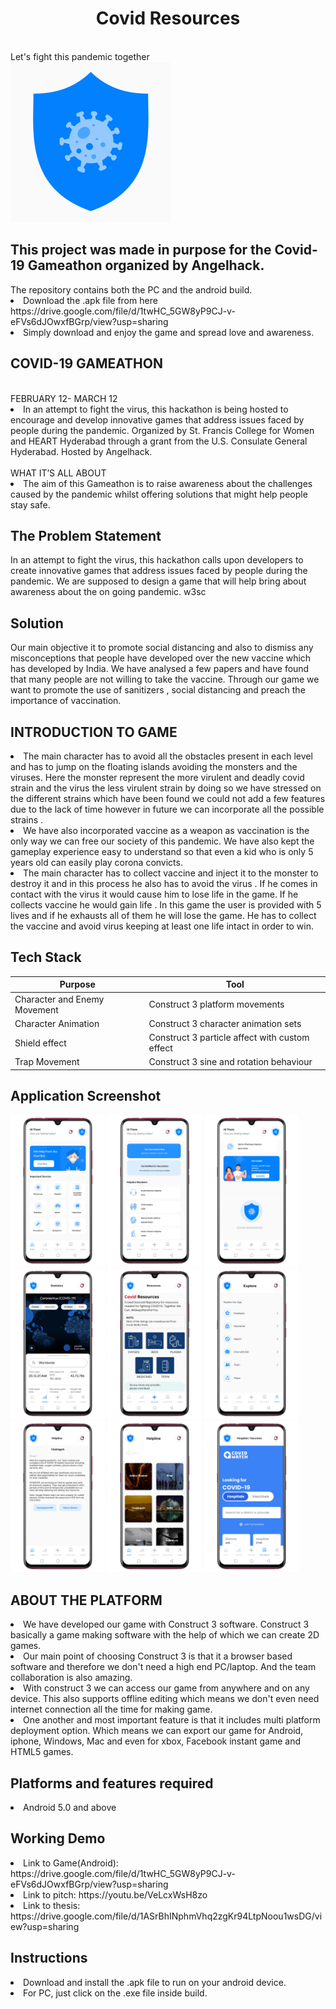 <!DOCTYPE html>
<html>
<body>
<h1 align="center"> Covid Resources </h1> 
<br>Let's fight this pandemic together</br>
  
<img src="https://github.com/Abhi6722/covid_resources/blob/main/logo/Icon.png" width="256" height="256" align="centre"> 




<h2 align="left"> This project was made in purpose for the Covid-19 Gameathon organized by Angelhack. </h2>  
The repository contains both the PC and the android build.
<li>Download the .apk file from here https://drive.google.com/file/d/1twHC_5GW8yP9CJ-v-eFVs6dJOwxfBGrp/view?usp=sharing <br></li>
<li>Simply download and enjoy the game and spread love and awareness.<br></li>

<h2 align="left"> COVID-19 GAMEATHON </h2> </br>
FEBRUARY 12- MARCH 12
<li>In an attempt to fight the virus, this hackathon is being hosted to encourage and develop innovative games that address issues faced by people during the pandemic. Organized by St. Francis College for Women and HEART Hyderabad through a grant from the U.S. Consulate General Hyderabad. Hosted by Angelhack. </li>
</br>
WHAT IT’S ALL ABOUT
<li>The aim of this Gameathon is to raise awareness about the challenges caused by the pandemic whilst offering solutions that might help people stay safe.</li>

<h2 align="left"> The Problem Statement </h2>  
In an attempt to fight the virus, this hackathon calls upon developers to create innovative games that address issues faced by people during the pandemic. We are supposed to design a game that will help bring about awareness about the on going pandemic.
w3sc

<h2 align="left"> Solution </h2>  
Our main objective it to promote social distancing and also to dismiss any misconceptions that people have developed over the new vaccine which has developed by India. We have analysed a few papers and have found that many people are not willing to take the vaccine. Through our game we want to promote the use of sanitizers , social distancing and preach the importance of vaccination.


<h2 align="left"> INTRODUCTION TO GAME </h2>  

<li>The main character has to avoid all the obstacles present in each level and has to jump on the floating islands  avoiding  the monsters and the viruses. Here the monster represent the more virulent and  deadly  covid strain and the virus the less virulent strain by doing so we have stressed on the different strains which have been found we could not add a few features due to the lack of time however in future we can incorporate all the possible strains .</li>
<li>We have also incorporated vaccine as a weapon as vaccination is the only way we can free our society of this pandemic. We have also kept the gameplay experience easy to understand so that even a kid who is only 5 years old can easily play corona convicts.</li>
<li>The main character has to collect vaccine and inject it to the monster to destroy it and in this process he also has to avoid the virus . If he comes in contact with the virus it would cause him to lose life in the game. If he collects vaccine he would gain life . In this game the user is provided with 5 lives and if he exhausts all of them he will lose the game. He has to collect the vaccine and avoid virus keeping at least one life intact in order to win.</li>

<h2 align="left"> Tech Stack </h2>  

Purpose | Tool
------- | -------
Character and Enemy Movement | Construct 3 platform movements
Character Animation  | Construct 3 character animation sets
Shield effect |  Construct 3 particle affect with custom effect 
Trap Movement | Construct 3 sine and rotation behaviour

<h2 align="left"> Application Screenshot </h2> 
<img src="https://github.com/Abhi6722/covid_resources/blob/main/screenshots/ss1.png" width="30%"></img> 
<img src="https://github.com/Abhi6722/covid_resources/blob/main/screenshots/ss2.png" width="30%"></img> 
<img src="https://github.com/Abhi6722/covid_resources/blob/main/screenshots/ss3.png" width="30%"></img> 
<img src="https://github.com/Abhi6722/covid_resources/blob/main/screenshots/ss4.png" width="30%"></img> 
<img src="https://github.com/Abhi6722/covid_resources/blob/main/screenshots/ss5.png" width="30%"></img> 
<img src="https://github.com/Abhi6722/covid_resources/blob/main/screenshots/ss6.png" width="30%"></img> 
<img src="https://github.com/Abhi6722/covid_resources/blob/main/screenshots/ss7.png" width="30%"></img> 
<img src="https://github.com/Abhi6722/covid_resources/blob/main/screenshots/ss8.png" width="30%"></img> 
<img src="https://github.com/Abhi6722/covid_resources/blob/main/screenshots/ss9.png" width="30%"></img> 

<h2 align="left"> ABOUT THE PLATFORM </h2>  
<li>We have developed our game with Construct 3 software. Construct 3 basically a game making software with the help of which we can create 2D games. <br></li>
<li>Our main point of choosing Construct 3 is that it a browser based software and therefore we don't need a high end PC/laptop. And the team collaboration is also amazing. <br></li>
<li>With construct 3 we can access our game from anywhere and on any device. This also supports offline editing which means we don't even need internet connection all the time for making game. <br></li>
<li>One another and most important feature is that it includes multi platform deployment option. Which means we can export our game for Android, iphone, Windows, Mac and even for xbox, Facebook instant game and HTML5 games. <br></li>


<h2 align="left"> Platforms and features required</h2>  
<li>Android 5.0 and above <br></li>


<h2 align="left"> Working Demo </h2>  
<li>Link to Game(Android): https://drive.google.com/file/d/1twHC_5GW8yP9CJ-v-eFVs6dJOwxfBGrp/view?usp=sharing <br></li>
<li>Link to pitch: https://youtu.be/VeLcxWsH8zo <br></li>
<li>Link to thesis: https://drive.google.com/file/d/1ASrBhINphmVhq2zgKr94LtpNoou1wsDG/view?usp=sharing <br></li>



<h2 align="left"> Instructions </h2>  
<li>Download and install the .apk file to run on your android device.<br></li>
<li>For PC, just click on the .exe file inside build.<br></li>

</body>
</html>

